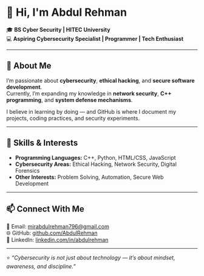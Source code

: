 
# 👋 Hi, I'm Abdul Rehman  

🎓 **BS Cyber Security | HITEC University**  
💻 **Aspiring Cybersecurity Specialist | Programmer | Tech Enthusiast**  

---

## 🚀 About Me  
I’m passionate about **cybersecurity**, **ethical hacking**, and **secure software development**.  
Currently, I’m expanding my knowledge in **network security**, **C++ programming**, and **system defense mechanisms**.  

I believe in learning by doing — and GitHub is where I document my projects, coding practices, and security experiments.  

---

## 🧠 Skills & Interests  
- **Programming Languages:** C++, Python, HTML/CSS, JavaScript  
- **Cybersecurity Areas:** Ethical Hacking, Network Security, Digital Forensics  
- **Other Interests:** Problem Solving, Automation, Secure Web Development  

---

## 📫 Connect With Me  
📧 Email: mirabdulrehman796@gmail.com  
🌐 GitHub: [github.com/AbdulRehman](https://github.com/abdulrehman939)  
💼 LinkedIn: [linkedin.com/in/abdulrehman](https://www.linkedin.com/in/abdul-rehman-15797137a/)

---

⭐ *“Cybersecurity is not just about technology — it’s about mindset, awareness, and discipline.”*  
